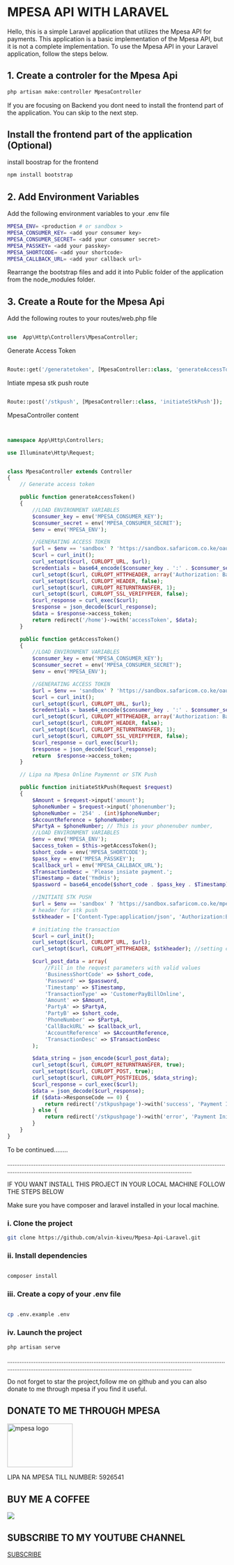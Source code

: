 # MPESA API WITH LARAVEL

Hello, this is a simple Laravel application that utilizes the Mpesa API for payments. This application is a basic implementation of the Mpesa API, but it is not a complete implementation. To use the Mpesa API in your Laravel application, follow the steps below.

## 1. Create a controler for the Mpesa Api

```php
php artisan make:controller MpesaController
```

If you are focusing on Backend you dont need to install the frontend part of the application. You can skip to the next step.

## Install the frontend part of the application (Optional)

install boostrap for the frontend

```bash
npm install bootstrap
```

## 2. Add Environment Variables

Add the following environment variables to your .env file

```bash
MPESA_ENV= <production # or sandbox >
MPESA_CONSUMER_KEY= <add your consumer key>
MPESA_CONSUMER_SECRET= <add your consumer secret>
MPESA_PASSKEY= <add your passkey>
MPESA_SHORTCODE= <add your shortcode>
MPESA_CALLBACK_URL= <add your callback url>
```

Rearrange the bootstrap files and add it into Public folder of the application from the node_modules folder.

## 3. Create a Route for the Mpesa Api

Add the following routes to your routes/web.php file

```php

use  App\Http\Controllers\MpesaController;

```

Generate Access Token

```php

Route::get('/generatetoken', [MpesaController::class, 'generateAccessToken']);

```

Intiate mpesa stk push route

```php

Route::post('/stkpush', [MpesaController::class, 'initiateStkPush']);

```

MpesaController content

```php


namespace App\Http\Controllers;

use Illuminate\Http\Request;


class MpesaController extends Controller
{
    // Generate access token

    public function generateAccessToken()
    {
        //LOAD ENVIRONMENT VARIABLES
        $consumer_key = env('MPESA_CONSUMER_KEY');
        $consumer_secret = env('MPESA_CONSUMER_SECRET');
        $env = env('MPESA_ENV');

        //GENERATING ACCESS TOKEN
        $url = $env == 'sandbox' ? 'https://sandbox.safaricom.co.ke/oauth/v1/generate?grant_type=client_credentials' : 'https://api.safaricom.co.ke/oauth/v1/generate?grant_type=client_credentials';
        $curl = curl_init();
        curl_setopt($curl, CURLOPT_URL, $url);
        $credentials = base64_encode($consumer_key . ':' . $consumer_secret);
        curl_setopt($curl, CURLOPT_HTTPHEADER, array('Authorization: Basic ' . $credentials)); //setting a custom header
        curl_setopt($curl, CURLOPT_HEADER, false);
        curl_setopt($curl, CURLOPT_RETURNTRANSFER, 1);
        curl_setopt($curl, CURLOPT_SSL_VERIFYPEER, false);
        $curl_response = curl_exec($curl);
        $response = json_decode($curl_response);
        $data = $response->access_token;
        return redirect('/home')->with('accessToken', $data);
    }

    public function getAccessToken()
    {
        //LOAD ENVIRONMENT VARIABLES
        $consumer_key = env('MPESA_CONSUMER_KEY');
        $consumer_secret = env('MPESA_CONSUMER_SECRET');
        $env = env('MPESA_ENV');

        //GENERATING ACCESS TOKEN
        $url = $env == 'sandbox' ? 'https://sandbox.safaricom.co.ke/oauth/v1/generate?grant_type=client_credentials' : 'https://api.safaricom.co.ke/oauth/v1/generate?grant_type=client_credentials';
        $curl = curl_init();
        curl_setopt($curl, CURLOPT_URL, $url);
        $credentials = base64_encode($consumer_key . ':' . $consumer_secret);
        curl_setopt($curl, CURLOPT_HTTPHEADER, array('Authorization: Basic ' . $credentials)); //setting a custom header
        curl_setopt($curl, CURLOPT_HEADER, false);
        curl_setopt($curl, CURLOPT_RETURNTRANSFER, 1);
        curl_setopt($curl, CURLOPT_SSL_VERIFYPEER, false);
        $curl_response = curl_exec($curl);
        $response = json_decode($curl_response);
        return  $response->access_token;
    }

    // Lipa na Mpesa Online Paymennt or STK Push

    public function initiateStkPush(Request $request)
    {
        $Amount = $request->input('amount');
        $phoneNumber = $request->input('phonenumber');
        $phoneNumber = '254' . (int)$phoneNumber;
        $AccountReference = $phoneNumber;
        $PartyA = $phoneNumber; // This is your phonenuber number,
        //LOAD ENVIRONMENT VARIABLES
        $env = env('MPESA_ENV');
        $access_token = $this->getAccessToken();
        $short_code = env('MPESA_SHORTCODE');
        $pass_key = env('MPESA_PASSKEY');
        $callback_url = env('MPESA_CALLBACK_URL');
        $TransactionDesc = 'Please insiate payment.';
        $Timestamp = date('YmdHis');
        $password = base64_encode($short_code . $pass_key . $Timestamp);

        //INITIATE STK PUSH
        $url = $env == 'sandbox' ? 'https://sandbox.safaricom.co.ke/mpesa/stkpush/v1/processrequest' : 'https://api.safaricom.co.ke/mpesa/stkpush/v1/processrequest';
        # header for stk push
        $stkheader = ['Content-Type:application/json', 'Authorization:Bearer ' . $access_token];

        # initiating the transaction
        $curl = curl_init();
        curl_setopt($curl, CURLOPT_URL, $url);
        curl_setopt($curl, CURLOPT_HTTPHEADER, $stkheader); //setting custom header

        $curl_post_data = array(
            //Fill in the request parameters with valid values
            'BusinessShortCode' => $short_code,
            'Password' => $password,
            'Timestamp' => $Timestamp,
            'TransactionType' => 'CustomerPayBillOnline',
            'Amount' => $Amount,
            'PartyA' => $PartyA,
            'PartyB' => $short_code,
            'PhoneNumber' => $PartyA,
            'CallBackURL' => $callback_url,
            'AccountReference' => $AccountReference,
            'TransactionDesc' => $TransactionDesc
        );

        $data_string = json_encode($curl_post_data);
        curl_setopt($curl, CURLOPT_RETURNTRANSFER, true);
        curl_setopt($curl, CURLOPT_POST, true);
        curl_setopt($curl, CURLOPT_POSTFIELDS, $data_string);
        $curl_response = curl_exec($curl);
        $data = json_decode($curl_response);
        if ($data->ResponseCode == 0) {
            return redirect('/stkpushpage')->with('success', 'Payment Initiated Successfully');
        } else {
            return redirect('/stkpushpage')->with('error', 'Payment Initiation Failed');
        }
    }
}

```

To be continued........

.....................................................................................................................................................................................................................................

IF YOU WANT INSTALL THIS PROJECT IN YOUR LOCAL MACHINE FOLLOW THE STEPS BELOW

Make sure you have composer and laravel installed in your local machine.

### i. Clone the project

```bash
git clone https://github.com/alvin-kiveu/Mpesa-Api-Laravel.git
```

### ii. Install dependencies

```bash

composer install

```

### iii. Create a copy of your .env file

```bash

cp .env.example .env

```

### iv. Launch the project

```bash
php artisan serve
```

.....................................................................................................................................................................................................................................

Do not forget to star the project,follow me on github and you can also donate to me through mpesa if you find it useful.

## DONATE TO ME THROUGH MPESA

<img width="150" height="100" src="https://scents.co.ke/wp-content/uploads/2019/05/lipa-na-mpesa.jpg" alt="mpesa logo">

LIPA NA MPESA TILL NUMBER: 5926541

## BUY ME A COFFEE

<a href="https://www.buymeacoffee.com/alvo967D">

<img src="https://img.buymeacoffee.com/button-api/?text=Buy me a coffee&emoji=&slug=alvo967D&button_colour=FFDD00&font_colour=000000&font_family=Cookie&outline_colour=000000&coffee_colour=ffffff" ></a>

## SUBSCRIBE TO MY YOUTUBE CHANNEL

<a href="https://www.youtube.com/@umeskiasoftwares8211"> SUBSCRIBE </a>
